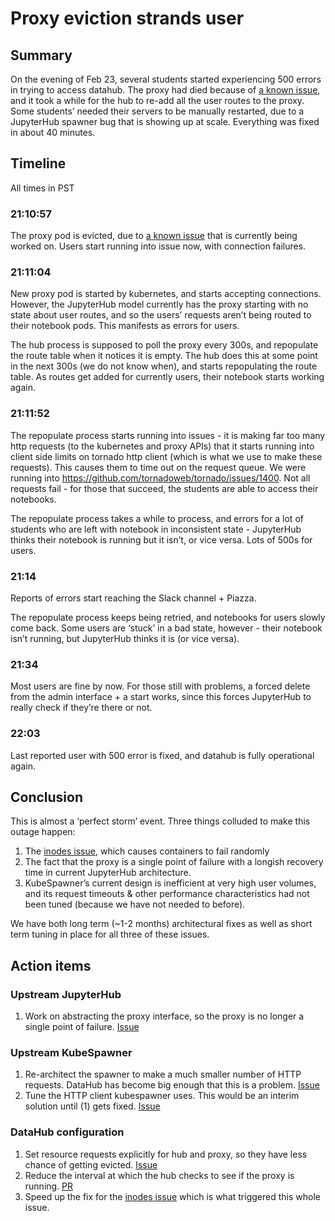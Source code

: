 # Proxy eviction strands user

## Summary ##

On the evening of Feb 23, several students started experiencing 500 errors in trying to access datahub. The proxy had died because of [a known issue](https://github.com/data-8/infrastructure/issues/6), and it took a while for the hub to re-add all the user routes to the proxy. Some students’ needed their servers to be manually restarted, due to a JupyterHub spawner bug that is showing up at scale. Everything was fixed in about 40 minutes.

## Timeline ##

All times in PST

### 21:10:57 ###
The proxy pod is evicted, due to [a known issue](https://github.com/data-8/infrastructure/issues/6) that is currently being worked on. Users start running into issue now, with connection failures.

### 21:11:04 ###
New proxy pod is started by kubernetes, and starts accepting connections. However, the JupyterHub model currently has the proxy starting with no state about user routes, and so the users’ requests aren’t being routed to their notebook pods. This manifests as errors for users.

The hub process is supposed to poll the proxy every 300s, and repopulate  the route table when it notices it is empty. The hub does this at some point in the next 300s (we do not know when), and starts repopulating the route table. As routes get added for currently users, their notebook starts working again.

### 21:11:52 ###
The repopulate process starts running into issues - it is making far too many http requests (to the kubernetes and proxy APIs) that it starts running into client side limits on tornado http client (which is what we use to make these requests). This causes them to time out on the request queue. We were running into https://github.com/tornadoweb/tornado/issues/1400. Not all requests fail - for those that succeed, the students are able to access their notebooks.

The repopulate process takes a while to process, and errors for a lot of students who are left with notebook in inconsistent state - JupyterHub thinks their notebook is running but it isn’t, or vice versa. Lots of 500s for users.

### 21:14 ###
Reports of errors start reaching the Slack channel + Piazza.

The repopulate process keeps being retried, and notebooks for users slowly come back. Some users are ‘stuck’ in a bad state, however - their notebook isn’t running, but JupyterHub thinks it is (or vice versa).

### 21:34 ###

Most users are fine by now. For those still with problems, a forced delete from the admin interface + a start works, since this forces JupyterHub to really check if they’re there or not.

### 22:03 ###

Last reported user with 500 error is fixed, and datahub is fully operational again.

## Conclusion ##
This is almost a ‘perfect storm’ event. Three things colluded to make this outage happen:

1. The [inodes issue](https://github.com/data-8/infrastructure/issues/6), which causes containers to fail randomly
2. The fact that the proxy is a single point of failure with a longish recovery time in current JupyterHub architecture.
3. KubeSpawner’s current design is inefficient at very high user volumes, and its request timeouts & other performance characteristics had not been tuned (because we have not needed to before).

We have both long term (~1-2 months) architectural fixes as well as short term tuning in place for all three of these issues.

## Action items ##
### Upstream JupyterHub ###
1. Work on abstracting the proxy interface, so the proxy is no longer a single point of failure. [Issue](https://github.com/jupyterhub/jupyterhub/issues/848)

### Upstream KubeSpawner ###
1. Re-architect the spawner to make a much smaller number of HTTP requests. DataHub has become big enough that this is a problem. [Issue](https://github.com/jupyterhub/kubespawner/issues/28)
2. Tune the HTTP client kubespawner uses. This would be an interim solution until (1) gets fixed. [Issue](https://github.com/jupyterhub/kubespawner/issues/29)

### DataHub configuration ###
1. Set resource requests explicitly for hub and proxy, so they have less chance of getting evicted. [Issue](https://github.com/data-8/jupyterhub-k8s/issues/124)
2. Reduce the interval at which the hub checks to see if the proxy is running. [PR](https://github.com/data-8/jupyterhub-k8s/pull/123)
3. Speed up the fix for the [inodes issue](https://github.com/data-8/infrastructure/issues/6) which is what triggered this whole issue.
